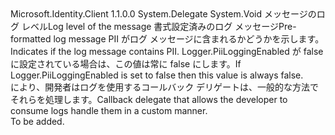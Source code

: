 <Type Name="LogCallback" FullName="Microsoft.Identity.Client.LogCallback">
  <TypeSignature Language="C#" Value="public delegate void LogCallback(Logger.LogLevel level, string message, bool containsPii);" />
  <TypeSignature Language="ILAsm" Value=".class public auto ansi sealed LogCallback extends System.MulticastDelegate" />
  <TypeSignature Language="DocId" Value="T:Microsoft.Identity.Client.LogCallback" />
  <TypeSignature Language="VB.NET" Value="Public Delegate Sub LogCallback(level As Logger.LogLevel, message As String, containsPii As Boolean)" />
  <TypeSignature Language="F#" Value="type LogCallback = delegate of Logger.LogLevel * string * bool -&gt; unit" />
  <AssemblyInfo>
    <AssemblyName>Microsoft.Identity.Client</AssemblyName>
    <AssemblyVersion>1.1.0.0</AssemblyVersion>
  </AssemblyInfo>
  <Base>
    <BaseTypeName>System.Delegate</BaseTypeName>
  </Base>
  <Parameters>
    <Parameter Name="level" Type="Microsoft.Identity.Client.Logger+LogLevel" />
    <Parameter Name="message" Type="System.String" />
    <Parameter Name="containsPii" Type="System.Boolean" />
  </Parameters>
  <ReturnValue>
    <ReturnType>System.Void</ReturnType>
  </ReturnValue>
  <Docs>
    <param name="level"><span data-ttu-id="21255-101">メッセージのログ レベル</span><span class="sxs-lookup"><span data-stu-id="21255-101">Log level of the message</span></span></param>
    <param name="message"><span data-ttu-id="21255-102">書式設定済みのログ メッセージ</span><span class="sxs-lookup"><span data-stu-id="21255-102">Pre-formatted log message</span></span></param>
    <param name="containsPii"><span data-ttu-id="21255-103">PII がログ メッセージに含まれるかどうかを示します。</span><span class="sxs-lookup"><span data-stu-id="21255-103">Indicates if the log message contains PII.</span></span> <span data-ttu-id="21255-104">Logger.PiiLoggingEnabled が false に設定されている場合は、この値は常に false にします。</span><span class="sxs-lookup"><span data-stu-id="21255-104">If Logger.PiiLoggingEnabled is set to false then this value is always false.</span></span></param>
    <summary>
            <span data-ttu-id="21255-105">により、開発者はログを使用するコールバック デリゲートは、一般的な方法でそれらを処理します。</span><span class="sxs-lookup"><span data-stu-id="21255-105">Callback delegate that allows the developer to consume logs handle them in a custom manner.</span></span>
            </summary>
    <remarks>To be added.</remarks>
  </Docs>
</Type>